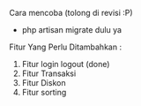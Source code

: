 Cara mencoba (tolong di revisi :P)
- php artisan migrate dulu ya


Fitur Yang Perlu Ditambahkan :
1. Fitur login logout (done)
2. Fitur Transaksi
3. Fitur Diskon
4. Fitur sorting